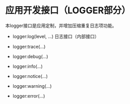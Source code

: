 # 应用开发接口（LOGGER部分）
本logger接口是应用定制，并增加压缩重复日志项功能。

* logger:log(level, ...)
日志接口（内部接口）

* logger:trace(...)
* logger:debug(...)
* logger:info(...)
* logger:notice(...)
* logger:warning(...)
* logger:error(...)


